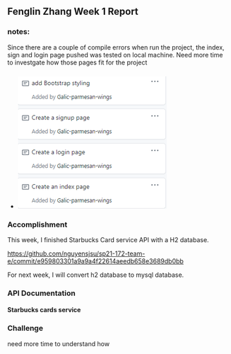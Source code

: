 ## Fenglin Zhang Week 1 Report

### notes:

Since there are a couple of compile errors when run the project, the index, sign and login page pushed was tested on local machine. Need more time to investgate how those pages fit for the project

###
* ![pic1](images/task_card.png)

### Accomplishment

This week, I finished Starbucks Card service API with a H2 database.

https://github.com/nguyensjsu/sp21-172-team-e/commit/e959803301a9a9a4f22614aeedb658e3689db0bb

For next week, I will convert h2 database to mysql database.
### API Documentation
#### Starbucks cards service




### Challenge 

need more time to understand how 